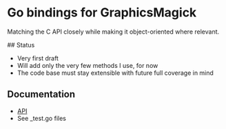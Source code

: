 # Go bindings for GraphicsMagick

Matching the C API closely while making it object-oriented where relevant.

## Status

* Very first draft
* Will add only the very few methods I use, for now
* The code base must stay extensible with future full coverage in mind

## Documentation

* [API](http://godoc.org/github.com/Roman2K/graphicsmagick)
* See _test.go files
